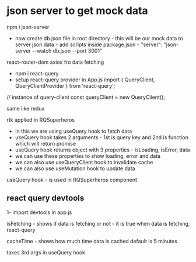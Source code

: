 # json server to get mock data
npm i json-server
- now create db.json file in root directory - this will be our mock data
to server json data - add scripts inside package.json - "server": "json-server --watch db.json --port 3001"

react-router-dom
axios fro data fetching

- npm i react-query
- setup react-query provider in App.js
import { QueryClient, QueryClientProvider } from 'react-query';

// instance of query-client
const queryClient = new QueryClient();

same like redux

rtk applied in RQSuperheros


- in this we are using useQuery hook to fetch data
- useQuery hook takes 2 arguments - 1st is query key and 2nd is function which will return promise
- useQuery hook returns object with 3 properties - isLoading, isError, data
- we can use these properties to show loading, error and data
- we can also use useQueryClient hook to invalidate cache
- we can also use useMutation hook to update data

useQuery hook - is used in RQSuperheros component

## react query devtools

1- import devtools in app.js

isFetching - shows if data is fetching or not - it is true when data is fetching, react-query

cacheTime - shows how much time data is cached
default is 5 minutes

takes 3rd args in useQuery hook